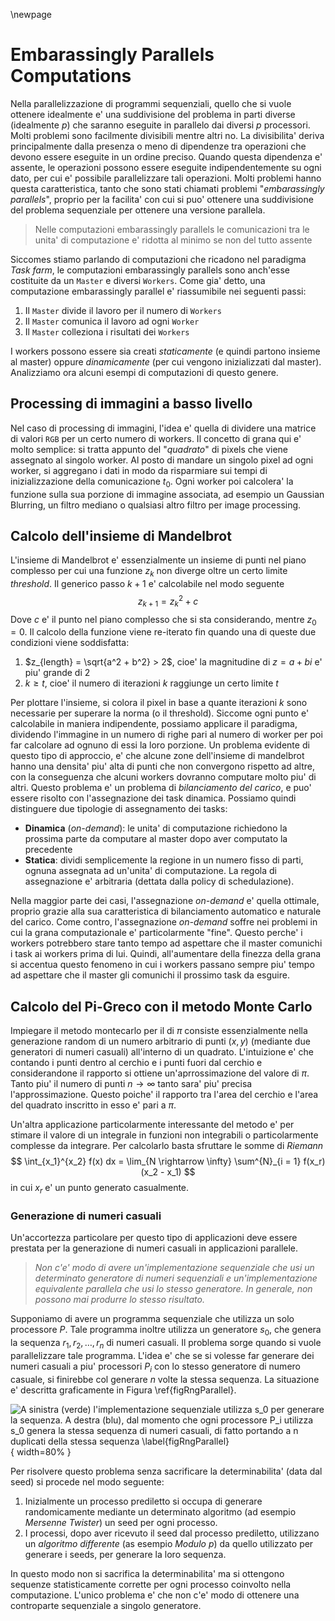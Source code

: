 \newpage
# Embarassingly Parallels Computations
Nella parallelizzazione di programmi sequenziali, quello che si vuole ottenere
idealmente e' una suddivisione del problema in parti diverse (idealmente $p$)
che saranno eseguite in parallelo dai diversi $p$ processori. Molti problemi
sono facilmente divisibili mentre altri no. La divisibilita' deriva
principalmente dalla presenza o meno di dipendenze tra operazioni che devono
essere eseguite in un ordine preciso. Quando questa dipendenza e' assente, le
operazioni possono essere eseguite indipendentemente su ogni dato, per cui e'
possibile parallelizzare tali operazioni. Molti problemi hanno questa
caratteristica, tanto che sono stati chiamati problemi "*embarassingly
parallels*", proprio per la facilita' con cui si puo' ottenere una suddivisione
del problema sequenziale per ottenere una versione parallela.

> Nelle computazioni embarassingly parallels le comunicazioni tra le unita' di
computazione e' ridotta al minimo se non del tutto assente

Siccomes stiamo parlando di computazioni che ricadono nel paradigma *Task farm*,
le computazioni embarassingly parallels sono anch'esse costituite da un
`Master` e diversi `Workers`.
Come gia' detto, una computazione embarassingly parallel e' riassumibile nei
seguenti passi:

1. Il `Master` divide il lavoro per il numero di `Workers`
2. Il `Master` comunica il lavoro ad ogni `Worker`
3. Il `Master` colleziona i risultati dei `Workers`

I workers possono essere sia creati *staticamente* (e quindi partono insieme al
master) oppure *dinamicamente* (per cui vengono inizializzati dal master).
Analizziamo ora alcuni esempi di computazioni di questo genere.

## Processing di immagini a basso livello
Nel caso di processing di immagini, l'idea e' quella di dividere una matrice di
valori `RGB` per un certo numero di workers. Il concetto di grana qui e' molto
semplice: si tratta appunto del "*quadrato*" di pixels che viene assegnato al
singolo worker. Al posto di mandare un singolo pixel ad ogni worker, si
aggregano i dati in modo da risparmiare sui tempi di inizializzazione della
comunicazione $t_0$.
Ogni worker poi calcolera' la funzione sulla sua porzione di immagine associata,
ad esempio un Gaussian Blurring, un filtro mediano o qualsiasi altro filtro per
image processing.

## Calcolo dell'insieme di Mandelbrot
L'insieme di Mandelbrot e' essenzialmente un insieme di punti nel piano
complesso per cui una funzione $z_k$ non diverge oltre un certo limite
*threshold*. Il generico passo $k+1$ e' calcolabile nel modo seguente
$$
z_{k + 1} = z_k^2 + c
$$
Dove $c$ e' il punto nel piano complesso che si sta considerando, mentre $z_0 =
0$.
Il calcolo della funzione viene re-iterato fin quando una di queste due
condizioni viene soddisfatta:

1. $z_{length} = \sqrt{a^2 + b^2} > 2$, cioe' la magnitudine di $z = a + bi$ e'
   piu' grande di 2
2. $k \geq t$, cioe' il numero di iterazioni $k$ raggiunge un certo limite $t$

Per plottare l'insieme, si colora il pixel in base a quante iterazioni $k$ sono
necessarie per superare la norma (o il threshold).
Siccome ogni punto e' calcolabile in maniera indipendente, possiamo applicare il
paradigma, dividendo l'immagine in un numero di righe pari al numero di worker
per poi far calcolare ad ognuno di essi la loro porzione.
Un problema evidente di questo tipo di approccio, e' che alcune zone
dell'insieme di mandelbrot hanno una densita' piu' alta di punti che non
convergono rispetto ad altre, con la conseguenza che alcuni workers dovranno
computare molto piu' di altri. Questo problema e' un problema di *bilanciamento
del carico*, e puo' essere risolto con l'assegnazione dei task dinamica.
Possiamo quindi distinguere due tipologie di assegnamento dei tasks:

* **Dinamica** (*on-demand*): le unita' di computazione richiedono la prossima
  parte da computare al master dopo aver computato la precedente
* **Statica**: dividi semplicemente la regione in un numero fisso di parti,
  ognuna assegnata ad un'unita' di computazione. La regola di assegnazione e'
  arbitraria (dettata dalla policy di schedulazione).

Nella maggior parte dei casi, l'assegnazione *on-demand* e' quella ottimale,
proprio grazie alla sua caratteristica di bilanciamento automatico e naturale
del carico. Come contro, l'assegnazione *on-demand* soffre nei problemi in cui
la grana computazionale e' particolarmente "fine". Questo perche' i workers
potrebbero stare tanto tempo ad aspettare che il master comunichi i task ai
workers prima di lui. Quindi, all'aumentare della finezza della grana si
accentua questo fenomeno in cui i workers passano sempre piu' tempo ad aspettare
che il master gli comunichi il prossimo task da esguire.

## Calcolo del Pi-Greco con il metodo Monte Carlo
Impiegare il metodo montecarlo per il di $\pi$ consiste essenzialmente nella
generazione random di un numero arbitrario di punti $(x, y)$ (mediante due
generatori di numeri casuali) all'interno di un quadrato. L'intuizione e' che
contando i punti dentro al cerchio e i punti fuori dal cerchio e considerandone
il rapporto si ottiene un'aprrossimazione del valore di $\pi$.
Tanto piu' il numero di punti $n \rightarrow \infty$ tanto sara' piu' precisa
l'approssimazione. Questo poiche' il rapporto tra l'area del cerchio e l'area
del quadrato inscritto in esso e' pari a $\pi$.

Un'altra applicazione particolarmente interessante del metodo e' per stimare il
valore di un integrale in funzioni non integrabili o particolarmente complesse
da integrare. Per calcolarlo basta sfruttare le somme di *Riemann*
$$
\int_{x_1}^{x_2} f(x) dx = \lim_{N \rightarrow \infty} \sum^{N}_{i = 1}
f(x_r)(x_2 - x_1)
$$
in cui $x_r$ e' un punto generato casualmente.

### Generazione di numeri casuali
Un'accortezza particolare per questo tipo di applicazioni deve essere prestata
per la generazione di numeri casuali in applicazioni parallele.

> *Non c'e' modo di avere un'implementazione sequenziale che usi un determinato
generatore di numeri sequenziali e un'implementazione equivalente parallela che
usi lo stesso generatore. In generale, non possono mai produrre lo stesso
risultato.*

Supponiamo di avere un programma sequenziale che utilizza un solo processore
$P$. Tale programma inoltre utilizza un generatore $s_0$, che genera la sequenza
$r_1, r_2, \dots, r_n$ di numeri casuali. Il problema sorge quando si vuole
parallelizzare tale programma. L'idea e' che se si volesse far generare dei
numeri casuali a piu' processori $P_i$ con lo stesso generatore di numero
casuale, si finirebbe col generare $n$ volte la stessa sequenza. La situazione e'
descritta graficamente in Figura \ref{figRngParallel}.

![A sinistra (verde) l'implementazione sequenziale utilizza $s_0$ per generare
la sequenza. A destra (blu), dal momento che ogni processore $P_i$ utilizza
$s_0$ genera la stessa sequenza di numeri casuali, di fatto portando a $n$
duplicati della stessa sequenza  \label{figRngParallel}](img/5.1_rngs.png){
width=80% }

Per risolvere questo problema senza sacrificare la determinabilita' (data dal
seed) si procede nel modo seguente:

1. Inizialmente un processo prediletto si occupa di generare randomicamente
   mediante un determinato algoritmo (ad esempio *Mersenne Twister*) un seed per
   ogni processo.
2. I processi, dopo aver ricevuto il seed dal processo prediletto, utilizzano un
   *algoritmo differente* (as esempio *Modulo $p$*) da quello utilizzato per
   generare i seeds, per generare la loro sequenza.

In questo modo non si sacrifica la determinabilita' ma si ottengono sequenze
statisticamente corrette per ogni processo coinvolto nella computazione. L'unico
problema e' che non c'e' modo di ottenere una controparte sequenziale a singolo
generatore.
